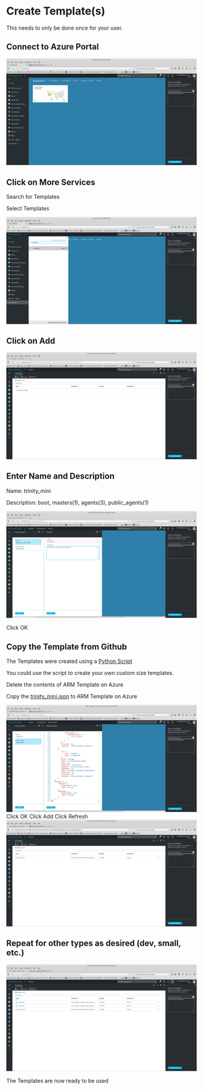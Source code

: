 <h1>Create Template(s)</h1>

<p> This needs to only be done once for your user. </p>

<h2>Connect to Azure Portal</h2>
<img src="images/create-templates/001.png"/><br>


<h2>Click on More Services</h2>
<p>Search for Templates</p>
<p>Select Templates</p>
<img src="images/create-templates/002.png"/><br>

<h2>Click on Add</h2>
<img src="images/create-templates/003.png"/><br>


<h2>Enter Name and Description</h2>
<p>Name: trinity_mini</p>
<p>Description: boot, masters(1), agents(3), public_agents(1)</p>
<img src="images/create-templates/004.png"/><br>
<p>Click OK</p>

<h2>Copy the Template from Github</h2>

<p>The Templates were created using a <a href="../../azure/arm/arm-template-generator.py"> Python Script</a></p>
<p>You could use the script to create your own custom size templates.</p>
<p>Delete the contents of ARM Template on Azure</p>
<p>Copy the <a href="arm/trinity_mini.json">trinity_mini.json</a> to ARM Template on Azure</p>
<img src="images/create-templates/005.png"/><br>
Click OK
Click Add
Click Refresh
<img src="images/create-templates/006.png"/><br>

<h2>Repeat for other types as desired (dev, small, etc.)</h2>
<img src="images/create-templates/007.png"/><br>

<p>The Templates are now ready to be used</p>
